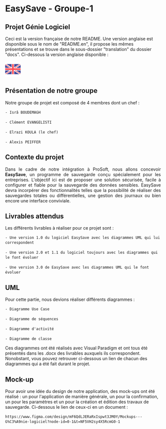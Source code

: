# EasySave - Groupe-1

## Projet Génie Logiciel

Ceci est la version française de notre README. Une version anglaise est disponible sous le nom de "README.en", il propose les mêmes présentations et se trouve dans le sous-dossier "translation" du dossier "docs". Ci-dessous la version anglaise disponible :

[![alt text](../images/drapeau_en.png)](https://github.com/alexisP3011/EasySave-Group-1/blob/main/README.md)

## Présentation de notre groupe

Notre groupe de projet est composé de 4 membres dont un chef :

    - Isrâ BOUDEMAGH
    
    - Clément EVANGELISTI
    
    - Elrazi KOULA (le chef)
    
    - Alexis PEIFFER

## Contexte du projet

<div align="justify"> Dans le cadre de notre intégration à ProSoft, nous allons concevoir <strong>EasySave</strong>, un programme de sauvegarde conçu spécialement pour les entreprises. L'objectif ici est de proposer une solution sécurisée, facile à configurer et fiable pour la sauvegarde des données sensibles. EasySave devra incorpérer des fonctionnalités telles que la possibilité de réaliser des sauvegardes totales ou différentielles, une gestion des journaux ou bien encore une interface conviviale. </div>

## Livrables attendus

Les différents livrables à réaliser pour ce projet sont :

    - Une version 1.0 du logiciel EasySave avec les diagrammes UML qui lui correspondent

    - Une version 2.0 et 1.1 du logiciel toujours avec les diagrammes qui le font évoluer

    - Une version 3.0 de EasySave avec les diagrammes UML qui le font évoluer

## UML

Pour cette partie, nous devions réaliser différents diagrammes :

    - Diagramme Use Case

    - Diagramme de séquences

    - Diagramme d'activité

    - Diagramme de classe

Ces diagrammes ont été réalisés avec Visual Paradigm et ont tous été présentés dans les .docx des livrables auxquels ils correspondent. Nonobstant, vous pouvez retrouver ci-dessous un lien de chacun des diagrammes qui a été fait durant le projet.

## Mock-up

Pour avoir une idée du design de notre application, des mock-ups ont été réalisé : un pour l'application de manière générale, un pour la confirmation, un pour les paramètres et un pour la création et édition des travaux de sauvegarde. Ci-dessous le lien de ceux-ci en un document :

    https://www.figma.com/design/mF6QdLJERaRxIspwt3JM0Y/Mockups---G%C3%A9nie-logiciel?node-id=0-1&t=NF5VH2sy4X5RcmG0-1